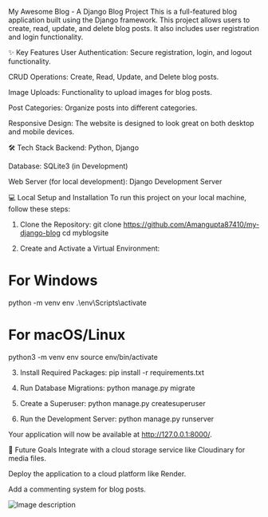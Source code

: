 My Awesome Blog - A Django Blog Project
This is a full-featured blog application built using the Django framework. This project allows users to create, read, update, and delete blog posts. It also includes user registration and login functionality.

✨ Key Features
User Authentication: Secure registration, login, and logout functionality.

CRUD Operations: Create, Read, Update, and Delete blog posts.

Image Uploads: Functionality to upload images for blog posts.

Post Categories: Organize posts into different categories.

Responsive Design: The website is designed to look great on both desktop and mobile devices.

🛠️ Tech Stack
Backend: Python, Django

Database: SQLite3 (in Development)

Web Server (for local development): Django Development Server

💻 Local Setup and Installation
To run this project on your local machine, follow these steps:

1. Clone the Repository:
git clone https://github.com/Amangupta87410/my-django-blog
cd myblogsite


2. Create and Activate a Virtual Environment:

# For Windows
python -m venv env
.\env\Scripts\activate

# For macOS/Linux
python3 -m venv env
source env/bin/activate


3. Install Required Packages:
pip install -r requirements.txt


5. Run Database Migrations:
python manage.py migrate


5. Create a Superuser:
python manage.py createsuperuser

7. Run the Development Server:
python manage.py runserver

Your application will now be available at http://127.0.0.1:8000/.

🚀 Future Goals
Integrate with a cloud storage service like Cloudinary for media files.

Deploy the application to a cloud platform like Render.

Add a commenting system for blog posts.

![Image description]([![Screenshot-2025-08-11-132405.png](https://i.postimg.cc/wxykV7hJ/Screenshot-2025-08-11-132405.png)](https://postimg.cc/Hjm5WWvs))

